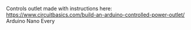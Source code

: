 Controls outlet made with instructions here: https://www.circuitbasics.com/build-an-arduino-controlled-power-outlet/ Arduino Nano Every 
